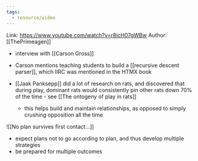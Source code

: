 ```yaml
---
tags:
  - resource/video
---
```

Link: https://www.youtube.com/watch?v=r8icH07gWBw
Author: [[ThePrimeagen]]

- interview with [[Carson Gross]]
- Carson mentions teaching students to build a [[recursive descent parser]], which IIRC was mentioned in the HTMX book
- [[Jaak Panksepp]] did a lot of research on rats, and discovered that during play, dominant rats would consistently pin other rats down 70% of the time - see [[The ontogeny of play in rats]]

	- this helps build and maintain relationships, as opposed to simply crushing opposition all the time

![[No plan survives first contact...]]

- expect plans not to go according to plan, and thus develop multiple strategies
- be prepared for multiple outcomes